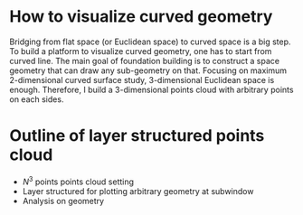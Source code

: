 # How to visualize curved geometry
Bridging from flat space (or Euclidean space) to curved space is a big step. To build a platform to visualize curved geometry, one has to start from curved line. The main goal of foundation building is to construct a space geometry that can draw any sub-geometry on that. Focusing on maximum 2-dimensional curved surface study, 3-dimensional Euclidean space is enough. Therefore, I build a 3-dimensional points cloud with arbitrary points on each sides. 

# Outline of layer structured points cloud
- $N^3$ points points cloud setting
- Layer structured for plotting arbitrary geometry at subwindow
- Analysis on geometry
